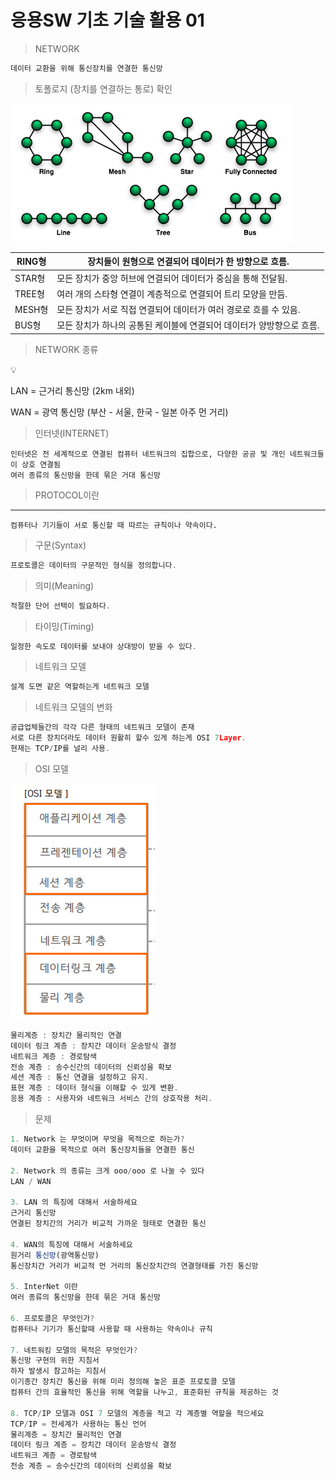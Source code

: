 # 응용SW 기초 기술 활용 01

> NETWORK
> 

```jsx
데이터 교환을 위해 통신장치를 연결한 통신망
```

> 토폴로지 (장치를 연결하는 통로) 확인
> 

![image.png](image.png)

| RING형 | 장치들이 원형으로 연결되어 데이터가 한 방향으로 흐름. |
| --- | --- |
| STAR형 | 모든 장치가 중앙 허브에 연결되어 데이터가 중심을 통해 전달됨. |
| TREE형 | 여러 개의 스타형 연결이 계층적으로 연결되어 트리 모양을 만듬. |
| MESH형 | 모든 장치가 서로 직접 연결되어 데이터가 여러 경로로 흐를 수 있음. |
| BUS형 | 모든 장치가 하나의 공통된 케이블에 연결되어 데이터가 양방향으로 흐름. |

> NETWORK 종류
> 

<aside>
💡

LAN = 근거리 통신망 (2km 내외)

WAN = 광역 통신망 (부산 - 서울, 한국 - 일본  아주 먼 거리) 

</aside>

> 인터넷(INTERNET)
> 

```
인터넷은 전 세계적으로 연결된 컴퓨터 네트워크의 집합으로, 다양한 공공 및 개인 네트워크들이 상호 연결됨
여러 종류의 통신망을 한데 묶은 거대 통신망
```

> PROTOCOL이란
> 

---

```
컴퓨터나 기기들이 서로 통신할 때 따르는 규칙이나 약속이다.
```

> 구문(Syntax)
> 

```jsx
프로토콜은 데이터의 구문적인 형식을 정의합니다.
```

> 의미(Meaning)
> 

```jsx
적절한 단어 선택이 필요하다.
```

> 타이밍(Timing)
> 

```jsx
일정한 속도로 데이터를 보내야 상대방이 받을 수 있다.
```

> 네트워크 모델
> 

```jsx
설계 도면 같은 역할하는게 네트워크 모델
```

> 네트워크 모델의 변화
> 

```jsx
공급업체들간의 각각 다른 형태의 네트워크 모델이 존재
서로 다른 장치더라도 데이터 원활히 할수 있게 하는게 OSI 7Layer.
현재는 TCP/IP를 널리 사용.
```

> OSI 모델
> 

![image.png](image%201.png)

```jsx
물리계층 : 장치간 물리적인 연결
데이터 링크 계층 : 장치간 데이터 운송방식 결정
네트워크 계층 : 경로탐색
전송 계층 : 송수신간의 데이터의 신뢰성을 확보
세션 계층 : 통신 연결을 설정하고 유지.
표현 계층 : 데이터 형식을 이해할 수 있게 변환.
응용 계층 : 사용자와 네트워크 서비스 간의 상호작용 처리.
```

> 문제
> 

```jsx
1. Network 는 무엇이며 무엇을 목적으로 하는가?
데이터 교환을 목적으로 여러 통신장치들을 연결한 통신

2. Network 의 종류는 크게 ooo/ooo 로 나눌 수 있다
LAN / WAN

3. LAN 의 특징에 대해서 서술하세요
근거리 통신망
연결된 장치간의 거리가 비교적 가까운 형태로 연결한 통신

4. WAN의 특징에 대해서 서술하세요
원거리 통신망(광역통신망)
통신장치간 거리가 비교적 먼 거리의 통신장치간의 연결형태를 가진 통신망

5. InterNet 이란
여러 종류의 통신망을 한데 묶은 거대 통신망

6. 프로토콜은 무엇인가?
컴퓨터나 기기가 통신할때 사용할 때 사용하는 약속이나 규칙

7. 네트워킹 모델의 목적은 무엇인가?
통신망 구현의 위한 지침서
하자 발생시 참고하는 지침서
이기종간 장치간 통신을 위해 미리 정의해 놓은 표준 프로토콜 모델
컴퓨터 간의 효율적인 통신을 위해 역할을 나누고, 표준화된 규칙을 제공하는 것

8. TCP/IP 모델과 OSI 7 모델의 계층을 적고 각 계층별 역할을 적으세요
TCP/IP = 전세계가 사용하는 통신 언어
물리계층 = 장치간 물리적인 연결
데이터 링크 계층 = 장치간 데이터 운송방식 결정
네트워크 계층 = 경로탐색
전송 계층 = 송수신간의 데이터의 신뢰성을 확보
```